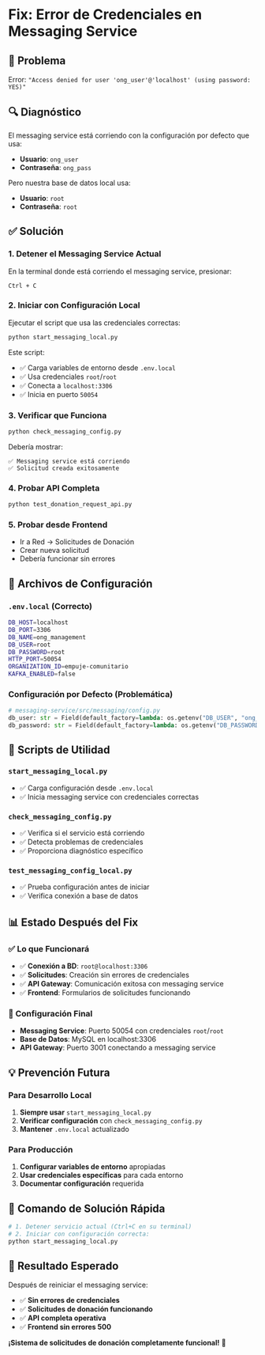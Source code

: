 # Fix: Error de Credenciales en Messaging Service

## 🐛 Problema
Error: `"Access denied for user 'ong_user'@'localhost' (using password: YES)"`

## 🔍 Diagnóstico
El messaging service está corriendo con la configuración por defecto que usa:
- **Usuario**: `ong_user`
- **Contraseña**: `ong_pass`

Pero nuestra base de datos local usa:
- **Usuario**: `root`
- **Contraseña**: `root`

## ✅ Solución

### 1. **Detener el Messaging Service Actual**
En la terminal donde está corriendo el messaging service, presionar:
```
Ctrl + C
```

### 2. **Iniciar con Configuración Local**
Ejecutar el script que usa las credenciales correctas:
```bash
python start_messaging_local.py
```

Este script:
- ✅ Carga variables de entorno desde `.env.local`
- ✅ Usa credenciales `root`/`root`
- ✅ Conecta a `localhost:3306`
- ✅ Inicia en puerto `50054`

### 3. **Verificar que Funciona**
```bash
python check_messaging_config.py
```

Debería mostrar:
```
✅ Messaging service está corriendo
✅ Solicitud creada exitosamente
```

### 4. **Probar API Completa**
```bash
python test_donation_request_api.py
```

### 5. **Probar desde Frontend**
- Ir a Red → Solicitudes de Donación
- Crear nueva solicitud
- Debería funcionar sin errores

## 📁 Archivos de Configuración

### `.env.local` (Correcto)
```bash
DB_HOST=localhost
DB_PORT=3306
DB_NAME=ong_management
DB_USER=root
DB_PASSWORD=root
HTTP_PORT=50054
ORGANIZATION_ID=empuje-comunitario
KAFKA_ENABLED=false
```

### Configuración por Defecto (Problemática)
```python
# messaging-service/src/messaging/config.py
db_user: str = Field(default_factory=lambda: os.getenv("DB_USER", "ong_user"))
db_password: str = Field(default_factory=lambda: os.getenv("DB_PASSWORD", "ong_pass"))
```

## 🔧 Scripts de Utilidad

### `start_messaging_local.py`
- ✅ Carga configuración desde `.env.local`
- ✅ Inicia messaging service con credenciales correctas

### `check_messaging_config.py`
- ✅ Verifica si el servicio está corriendo
- ✅ Detecta problemas de credenciales
- ✅ Proporciona diagnóstico específico

### `test_messaging_config_local.py`
- ✅ Prueba configuración antes de iniciar
- ✅ Verifica conexión a base de datos

## 📊 Estado Después del Fix

### ✅ Lo que Funcionará
- ✅ **Conexión a BD**: `root@localhost:3306`
- ✅ **Solicitudes**: Creación sin errores de credenciales
- ✅ **API Gateway**: Comunicación exitosa con messaging service
- ✅ **Frontend**: Formularios de solicitudes funcionando

### 🔧 Configuración Final
- **Messaging Service**: Puerto 50054 con credenciales `root`/`root`
- **Base de Datos**: MySQL en localhost:3306
- **API Gateway**: Puerto 3001 conectando a messaging service

## 💡 Prevención Futura

### Para Desarrollo Local
1. **Siempre usar** `start_messaging_local.py`
2. **Verificar configuración** con `check_messaging_config.py`
3. **Mantener** `.env.local` actualizado

### Para Producción
1. **Configurar variables de entorno** apropiadas
2. **Usar credenciales específicas** para cada entorno
3. **Documentar configuración** requerida

## 🎯 Comando de Solución Rápida

```bash
# 1. Detener servicio actual (Ctrl+C en su terminal)
# 2. Iniciar con configuración correcta:
python start_messaging_local.py
```

## 🎉 Resultado Esperado

Después de reiniciar el messaging service:
- ✅ **Sin errores de credenciales**
- ✅ **Solicitudes de donación funcionando**
- ✅ **API completa operativa**
- ✅ **Frontend sin errores 500**

**¡Sistema de solicitudes de donación completamente funcional!** 🚀